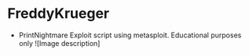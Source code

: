 # FreddyKrueger
* PrintNightmare Exploit script using metasploit. Educational purposes only
![Image description]
